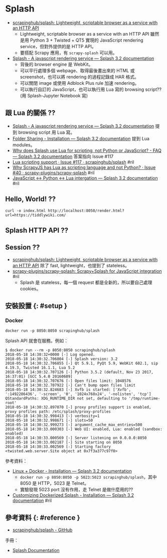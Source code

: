 # Splash

  - [scrapinghub/splash: Lightweight, scriptable browser as a service with an HTTP API](https://github.com/scrapinghub/splash)
      - Lightweight, scriptable browser as a service with an HTTP API 雖然是用 Python 3 + Twisted + QT5 實現的 JavaScript rendering service，但對外提供的是 HTTP API。
      - 要搭配 Scrapy 應用，有 `scrapy-splash` 可以用。
  - [Splash \- A javascript rendering service — Splash 3\.2 documentation](https://splash.readthedocs.io/en/stable/)
      - 背後的 browser engine 是 WebKit。
      - 可以平行處理多個 webpage、取得最後畫出來的 HTML 或 screenshot，也可以將 rendering 的過程記錄成 HAR 格式。
      - 可以關閉 image 或使用 Adblock Plus rule 加速 rendering。
      - 可以執行自訂的 JavaScript，也可以執行用 Lua 寫的 browsing script?? (用 Splash-Jupyter Notebook 寫)

## 跟 Lua 的關係 ??

  - [Splash \- A javascript rendering service — Splash 3\.2 documentation](https://splash.readthedocs.io/en/stable/) 提到 browsing script 用 Lua 寫。
  - [Folder Sharing - Installation — Splash 3\.2 documentation](http://splash.readthedocs.io/en/stable/install.html#folders-sharing) 提到 Lua modules。
  - [Why does Splash use Lua for scripting, not Python or JavaScript? - FAQ — Splash 3\.2 documentation](http://splash.readthedocs.io/en/stable/faq.html#why-does-splash-use-lua-for-scripting-not-python-or-javascript) 答案指向 Issue #117
  - [Lua scripting support · Issue \#117 · scrapinghub/splash](https://github.com/scrapinghub/splash/issues/117) #ril
  - [Why ScrapyJS has Lua as scripting language and not Python? · Issue \#40 · scrapy\-plugins/scrapy\-splash](https://github.com/scrapy-plugins/scrapy-splash/issues/40) #ril
  - [JavaScript <\-> Python <\-> Lua intergation — Splash 3\.2 documentation](http://splash.readthedocs.io/en/stable/internals/js-python-lua.html) #ril

## Hello, World! ??

```
curl -o index.html http://localhost:8050/render.html?url=https://tiddlywiki.com/
```

## Splash HTTP API ??

## Session ??

  - [scrapinghub/splash: Lightweight, scriptable browser as a service with an HTTP API](https://github.com/scrapinghub/splash) 除了 fast, lightweight，也提到了 stateless。
  - [scrapy\-plugins/scrapy\-splash: Scrapy\+Splash for JavaScript integration](https://github.com/scrapy-plugins/scrapy-splash#session-handling) #ril
      - Splash 是 stateless，每一個 request 都是全新的，所以要自己處理 cookies。

## 安裝設置 {: #setup }

### Docker

```
docker run -p 8050:8050 scrapinghub/splash
```

Splash API 就會在服務。例如：

```
$ docker run --rm -p 8050:8050 scrapinghub/splash
2018-05-18 14:30:32+0000 [-] Log opened.
2018-05-18 14:30:32.706004 [-] Splash version: 3.2
2018-05-18 14:30:32.706855 [-] Qt 5.9.1, PyQt 5.9, WebKit 602.1, sip 4.19.3, Twisted 16.1.1, Lua 5.2
2018-05-18 14:30:32.707126 [-] Python 3.5.2 (default, Nov 23 2017, 16:37:01) [GCC 5.4.0 20160609]
2018-05-18 14:30:32.707676 [-] Open files limit: 1048576
2018-05-18 14:30:32.707922 [-] Can't bump open files limit
2018-05-18 14:30:32.824683 [-] Xvfb is started: ['Xvfb', ':1492286436', '-screen', '0', '1024x768x24', '-nolisten', 'tcp']
QStandardPaths: XDG_RUNTIME_DIR not set, defaulting to '/tmp/runtime-root'
2018-05-18 14:30:32.897870 [-] proxy profiles support is enabled, proxy profiles path: /etc/splash/proxy-profiles
2018-05-18 14:30:32.998413 [-] verbosity=1
2018-05-18 14:30:32.998671 [-] slots=50
2018-05-18 14:30:32.999273 [-] argument_cache_max_entries=500
2018-05-18 14:30:33.000303 [-] Web UI: enabled, Lua: enabled (sandbox: enabled)
2018-05-18 14:30:33.000569 [-] Server listening on 0.0.0.0:8050
2018-05-18 14:30:33.002187 [-] Site starting on 8050
2018-05-18 14:30:33.002569 [-] Starting factory <twisted.web.server.Site object at 0x7f3a377c97f0>
```

參考資料：

  - [Linux + Docker - Installation — Splash 3\.2 documentation](http://splash.readthedocs.io/en/stable/install.html#linux-docker)
      - `docker run -p 8050:8050 -p 5023:5023 scrapinghub/splash`，其中 8050 是 HTTP，5023 是 Telnet。
      - 實驗發現 5023 port 沒有作用，走 Telnet 是做什麼用的??
  - [Customizing Dockerized Splash - Installation — Splash 3\.2 documentation](http://splash.readthedocs.io/en/stable/install.html#customizing-dockerized-splash) #ril

## 參考資料 {: #reference }

  - [scrapinghub/splash - GitHub](https://github.com/scrapinghub/splash)

手冊：

  - [Splash Documentation](https://splash.readthedocs.io/)

